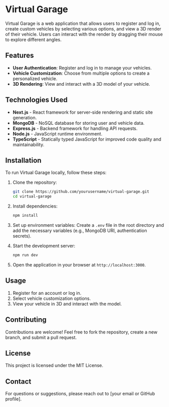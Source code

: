 # Virtual Garage

Virtual Garage is a web application that allows users to register and log in, create custom vehicles by selecting various options, and view a 3D render of their vehicle. Users can interact with the render by dragging their mouse to explore different angles.

## Features
- **User Authentication**: Register and log in to manage your vehicles.
- **Vehicle Customization**: Choose from multiple options to create a personalized vehicle.
- **3D Rendering**: View and interact with a 3D model of your vehicle.

## Technologies Used
- **Next.js** - React framework for server-side rendering and static site generation.
- **MongoDB** - NoSQL database for storing user and vehicle data.
- **Express.js** - Backend framework for handling API requests.
- **Node.js** - JavaScript runtime environment.
- **TypeScript** - Statically typed JavaScript for improved code quality and maintainability.

## Installation

To run Virtual Garage locally, follow these steps:

1. Clone the repository:
   ```sh
   git clone https://github.com/yourusername/virtual-garage.git
   cd virtual-garage
   ```

2. Install dependencies:
   ```sh
   npm install
   ```

3. Set up environment variables:
   Create a `.env` file in the root directory and add the necessary variables (e.g., MongoDB URI, authentication secrets).

4. Start the development server:
   ```sh
   npm run dev
   ```

5. Open the application in your browser at `http://localhost:3000`.

## Usage
1. Register for an account or log in.
2. Select vehicle customization options.
3. View your vehicle in 3D and interact with the model.

## Contributing
Contributions are welcome! Feel free to fork the repository, create a new branch, and submit a pull request.

## License
This project is licensed under the MIT License.

## Contact
For questions or suggestions, please reach out to [your email or GitHub profile].

